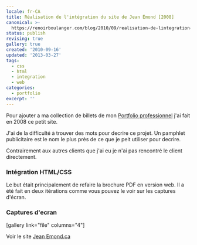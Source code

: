 ```yaml
---
locale: fr-CA
title: Réalisation de l'intégration du site de Jean Émond [2008]
canonical: >-
  https://renoirboulanger.com/blog/2010/09/realisation-de-lintegration-du-site-de-jean-emond-2008/
status: publish
revising: true
gallery: true
created: '2010-09-16'
updated: '2013-03-27'
tags:
  - css
  - html
  - integration
  - web
categories:
  - portfolio
excerpt: ''
---
```


<p>Pour ajouter a ma collection de billets de mon <a href="/blog/categorie/portfolio">Portfolio professionnel</a> j'ai fait en 2008 ce petit site.</p>

<p> J'ai de la difficulté à trouver des mots pour decrire ce projet. Un pamphlet publicitaire est le nom le plus près de ce que je peit utiliser pour decrire.</p>

<p>Contrairement aux autres clients que j'ai eu je n'ai pas rencontré le client directement.  </p>

<h3>Intégration HTML/CSS</h3>
<p>Le but était principalement de refaire la brochure PDF en version web. Il a été fait en deux itérations comme vous pouvez le voir sur les captures d'écran.</p>

<h3>Captures d'ecran</h3>
[gallery link="file" columns="4"]

<p>Voir le site <a href="http://jeanemond.ca">Jean Emond.ca</a></p>